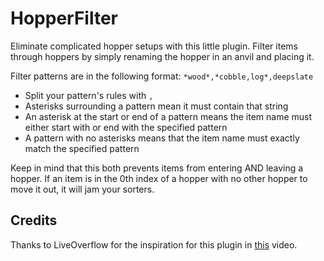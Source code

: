 # HopperFilter
Eliminate complicated hopper setups with this little plugin. Filter items through hoppers by simply renaming the hopper in an anvil and placing it.

Filter patterns are in the following format: `*wood*,*cobble,log*,deepslate`

- Split your pattern's rules with `,`
- Asterisks surrounding a pattern mean it must contain that string
- An asterisk at the start or end of a pattern means the item name must either start with or end with the specified pattern
- A pattern with no asterisks means that the item name must exactly match the specified pattern

Keep in mind that this both prevents items from entering AND leaving a hopper. If an item is in the 0th index of a hopper with no other hopper to move it out, it will jam your sorters.

## Credits
Thanks to LiveOverflow for the inspiration for this plugin in [this](https://youtu.be/Gi2PPBCEHuM?t=224) video.